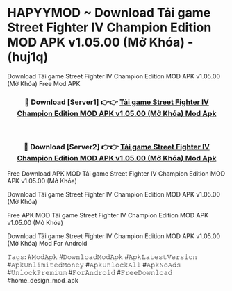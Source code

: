 # HAPYYMOD ~ Download Tải game Street Fighter IV Champion Edition MOD APK v1.05.00 (Mở Khóa) - (huj1q)
Download Tải game Street Fighter IV Champion Edition MOD APK v1.05.00 (Mở Khóa) Free Mod APK

<div align="center">
<h3>🔴 Download [Server1] 👉👉 <a href="https://apk-comot.site?title=Tải_game_Street_Fighter_IV_Champion_Edition_MOD_APK_v1.05.00_(Mở_Khóa)">Tải game Street Fighter IV Champion Edition MOD APK v1.05.00 (Mở Khóa) Mod Apk</a></h3><br>

<h3>🔴 Download [Server2] 👉👉 <a href="https://apk-comot.site?title=Tải_game_Street_Fighter_IV_Champion_Edition_MOD_APK_v1.05.00_(Mở_Khóa)">Tải game Street Fighter IV Champion Edition MOD APK v1.05.00 (Mở Khóa) Mod Apk</a></h3>
</div>


Free Download APK MOD Tải game Street Fighter IV Champion Edition MOD APK v1.05.00 (Mở Khóa)

Download Tải game Street Fighter IV Champion Edition MOD APK v1.05.00 (Mở Khóa) 

Free APK MOD Tải game Street Fighter IV Champion Edition MOD APK v1.05.00 (Mở Khóa) 

Download Tải game Street Fighter IV Champion Edition MOD APK v1.05.00 (Mở Khóa) Mod For Android

𝚃𝚊𝚐𝚜: #𝙼𝚘𝚍𝙰𝚙𝚔 #𝙳𝚘𝚠𝚗𝚕𝚘𝚊𝚍𝙼𝚘𝚍𝙰𝚙𝚔 #𝙰𝚙𝚔𝙻𝚊𝚝𝚎𝚜𝚝𝚅𝚎𝚛𝚜𝚒𝚘𝚗 #𝙰𝚙𝚔𝚄𝚗𝚕𝚒𝚖𝚒𝚝𝚎𝚍𝙼𝚘𝚗𝚎𝚢 #𝙰𝚙𝚔𝚄𝚗𝚕𝚘𝚌𝚔𝙰𝚕𝚕 #𝙰𝚙𝚔𝙽𝚘𝙰𝚍𝚜 #𝚄𝚗𝚕𝚘𝚌𝚔𝙿𝚛𝚎𝚖𝚒𝚞𝚖 #𝙵𝚘𝚛𝙰𝚗𝚍𝚛𝚘𝚒𝚍 #𝙵𝚛𝚎𝚎𝙳𝚘𝚠𝚗𝚕𝚘𝚊𝚍 #home_design_mod_apk